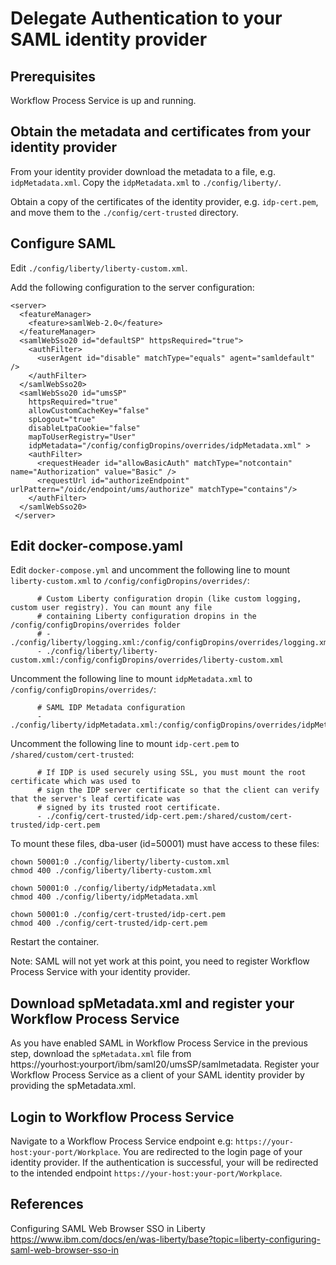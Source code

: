 #  Delegate Authentication to your SAML identity provider

## Prerequisites
Workflow Process Service is up and running. 

## Obtain the metadata and certificates from your identity provider

From your identity provider download the metadata to a file, e.g. `idpMetadata.xml`.
Copy the `idpMetadata.xml` to `./config/liberty/`.

Obtain a copy of the certificates of the identity provider, e.g. `idp-cert.pem`, and move them to the `./config/cert-trusted` directory.

## Configure SAML
Edit `./config/liberty/liberty-custom.xml`.

Add the following configuration to the server configuration:

```
<server>
  <featureManager>
    <feature>samlWeb-2.0</feature>
  </featureManager>
  <samlWebSso20 id="defaultSP" httpsRequired="true">
    <authFilter>
      <userAgent id="disable" matchType="equals" agent="samldefault" />
    </authFilter>
  </samlWebSso20>
  <samlWebSso20 id="umsSP"
    httpsRequired="true"
    allowCustomCacheKey="false"
    spLogout="true"
    disableLtpaCookie="false"
    mapToUserRegistry="User"
    idpMetadata="/config/configDropins/overrides/idpMetadata.xml" >
    <authFilter>
      <requestHeader id="allowBasicAuth" matchType="notcontain" name="Authorization" value="Basic" />
      <requestUrl id="authorizeEndpoint" urlPattern="/oidc/endpoint/ums/authorize" matchType="contains"/>
    </authFilter>
  </samlWebSso20>
 </server>
```

## Edit docker-compose.yaml
Edit `docker-compose.yml` and uncomment the following line to mount `liberty-custom.xml` to `/config/configDropins/overrides/`:
```
      # Custom Liberty configuration dropin (like custom logging, custom user registry). You can mount any file
      # containing Liberty configuration dropins in the /config/configDropins/overrides folder
      # - ./config/liberty/logging.xml:/config/configDropins/overrides/logging.xml
      - ./config/liberty/liberty-custom.xml:/config/configDropins/overrides/liberty-custom.xml
```

Uncomment the following line to mount `idpMetadata.xml` to `/config/configDropins/overrides/`:
```
      # SAML IDP Metadata configuration
      - ./config/liberty/idpMetadata.xml:/config/configDropins/overrides/idpMetadata.xml	
```

Uncomment the following line to mount `idp-cert.pem` to `/shared/custom/cert-trusted`:
```
      # If IDP is used securely using SSL, you must mount the root certificate which was used to
      # sign the IDP server certificate so that the client can verify that the server's leaf certificate was
      # signed by its trusted root certificate.
      - ./config/cert-trusted/idp-cert.pem:/shared/custom/cert-trusted/idp-cert.pem
```

To mount these files, dba-user (id=50001) must have access to these files:
```
chown 50001:0 ./config/liberty/liberty-custom.xml
chmod 400 ./config/liberty/liberty-custom.xml
```
```
chown 50001:0 ./config/liberty/idpMetadata.xml
chmod 400 ./config/liberty/idpMetadata.xml
```
```
chown 50001:0 ./config/cert-trusted/idp-cert.pem
chmod 400 ./config/cert-trusted/idp-cert.pem
```

Restart the container.

Note: SAML will not yet work at this point, you need to register Workflow Process Service with your identity provider.

## Download spMetadata.xml and register your Workflow Process Service 

As you have enabled SAML in Workflow Process Service in the previous step, download the `spMetadata.xml` file from https://yourhost:yourport/ibm/saml20/umsSP/samlmetadata.
Register your Workflow Process Service as a client of your SAML identity provider by providing the spMetadata.xml.

## Login to Workflow Process Service

Navigate to a Workflow Process Service endpoint e.g: `https://your-host:your-port/Workplace`.  You are redirected to the login page of your identity provider.
If the authentication is successful, your will be redirected to the intended endpoint `https://your-host:your-port/Workplace`.

## References
Configuring SAML Web Browser SSO in Liberty
https://www.ibm.com/docs/en/was-liberty/base?topic=liberty-configuring-saml-web-browser-sso-in